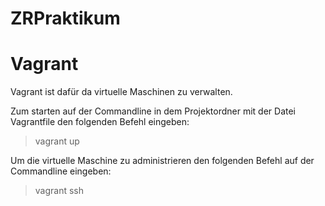 # ZRPraktikum

# Vagrant

Vagrant ist dafür da virtuelle Maschinen zu verwalten.

Zum starten auf der Commandline in dem Projektordner mit der Datei Vagrantfile den folgenden Befehl eingeben:

  > vagrant up

Um die virtuelle Maschine zu administrieren den folgenden Befehl auf der Commandline eingeben:

  > vagrant ssh

